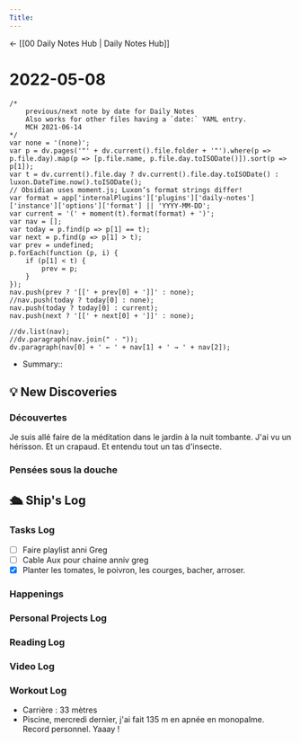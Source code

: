 ```yaml
---
Title:
---
```


<- [[00 Daily Notes Hub | Daily Notes Hub]]

# 2022-05-08
```dataviewjs
/*
    previous/next note by date for Daily Notes
    Also works for other files having a `date:` YAML entry.
    MCH 2021-06-14
*/
var none = '(none)';
var p = dv.pages('"' + dv.current().file.folder + '"').where(p => p.file.day).map(p => [p.file.name, p.file.day.toISODate()]).sort(p => p[1]);
var t = dv.current().file.day ? dv.current().file.day.toISODate() : luxon.DateTime.now().toISODate();
// Obsidian uses moment.js; Luxon’s format strings differ!
var format = app['internalPlugins']['plugins']['daily-notes']['instance']['options']['format'] || 'YYYY-MM-DD';
var current = '(' + moment(t).format(format) + ')';
var nav = [];
var today = p.find(p => p[1] == t);
var next = p.find(p => p[1] > t);
var prev = undefined;
p.forEach(function (p, i) {
    if (p[1] < t) {
        prev = p;
    }
});
nav.push(prev ? '[[' + prev[0] + ']]' : none);
//nav.push(today ? today[0] : none);
nav.push(today ? today[0] : current);
nav.push(next ? '[[' + next[0] + ']]' : none);

//dv.list(nav);
//dv.paragraph(nav.join(" · "));
dv.paragraph(nav[0] + ' ← ' + nav[1] + ' → ' + nav[2]);
```
- Summary:: 

## 💡 New Discoveries

### Découvertes
Je suis allé faire de la méditation dans le jardin à la nuit tombante. J'ai vu un hérisson. Et un crapaud. Et entendu tout un tas d'insecte. 
### Pensées sous la douche

## 🛳️ Ship's Log
### Tasks Log
- [ ] Faire playlist anni Greg
- [ ] Cable Aux pour chaine anniv greg
- [x] Planter les tomates, le poivron, les courges, bacher, arroser. 

### Happenings

### Personal Projects Log

### Reading Log

### Video Log

### Workout Log
- Carrière : 33 mètres
- Piscine, mercredi dernier, j'ai fait 135 m en apnée en monopalme. Record personnel. Yaaay !